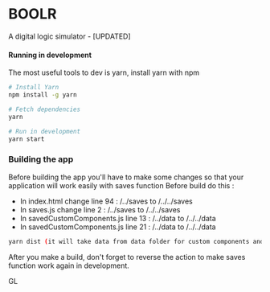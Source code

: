 # BOOLR
A digital logic simulator - [UPDATED]

#### Running in development

The most useful tools to dev is yarn, install yarn with npm 

```bash
# Install Yarn
npm install -g yarn

# Fetch dependencies
yarn

# Run in development
yarn start
```

### Building the app

Before building the app you'll have to make some changes so that your application will work easily with saves function
Before build do this : 

- In index.html change line 94 : /../saves to /../../saves
- In saves.js change line 2 : /../saves to /../../saves
- In savedCustomComponents.js line 13 : /../data to /../../data
- In savedCustomComponents.js line 21 : /../data to /../../data

```bash
yarn dist (it will take data from data folder for custom components and saves folder for saved board).
```

After you make a build, don't forget to reverse the action to make saves function work again in development.

GL
